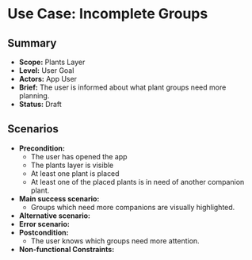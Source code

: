 # Use Case: Incomplete Groups

## Summary

- **Scope:** Plants Layer
- **Level:** User Goal
- **Actors:** App User
- **Brief:** The user is informed about what plant groups need more planning.
- **Status:** Draft

## Scenarios

- **Precondition:**
  - The user has opened the app
  - The plants layer is visible
  - At least one plant is placed
  - At least one of the placed plants is in need of another companion plant.
- **Main success scenario:**
  - Groups which need more companions are visually highlighted.
- **Alternative scenario:**
- **Error scenario:**
- **Postcondition:**
  - The user knows which groups need more attention.
- **Non-functional Constraints:**
